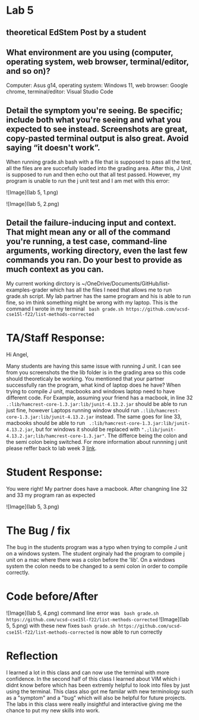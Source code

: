 # Lab 5
## theoretical EdStem Post by a student

## What environment are you using (computer, operating system, web browser, terminal/editor, and so on)?
Computer: Asus g14, operating system: Windows 11, web browser: Google chrome, terminal/editor: Visual Studio Code

## Detail the symptom you're seeing. Be specific; include both what you're seeing and what you expected to see instead. Screenshots are great, copy-pasted terminal output is also great. Avoid saying “it doesn't work”.
When running grade.sh bash with a file that is supposed to pass all the test, all the files are are succefully loaded into the grading area. After this, J Unit is supposed to run and then echo out that all test 
passed. However, my program is unable to run the j unit test and I am met with this error:

![Image](lab 5, 1.png)

![Image](lab 5, 2.png)

## Detail the failure-inducing input and context. That might mean any or all of the command you're running, a test case, command-line arguments, working directory, even the last few commands you ran. Do your best to provide as much context as you can.
My current working dirctory is ~/OneDrive/Documents/GitHub/list-examples-grader which has all the files I need that allows me to run grade.sh script. My lab partner has the same program and his is able to run fine, so im think something might be wrong with my laptop. This is the command I wrote in my terminal ``` bash grade.sh https://github.com/ucsd-cse15l-f22/list-methods-corrected``` 

# TA/Staff Response:
Hi Angel,

Many students are having this same issue with running J unit. I can see from you screenshots the the lib folder is in the grading area so this code should theoreticaly be working. You mentioned that your partner successfully ran the program, what kind of laptop does he have? When trying to compile J unit, macbooks and windows laptop need to have different code. For Example, assuming your friend has a macbook, in line 32 ``` .:lib/hamcrest-core-1.3.jar:lib/junit-4.13.2.jar ``` should be able to run just fine, however Laptops running window should run ```.:lib/hamcrest-core-1.3.jar:lib/junit-4.13.2.jar``` instead. The same goes for line 33, macbooks should be able to run ``` .:lib/hamcrest-core-1.3.jar:lib/junit-4.13.2.jar```, but for windows it should be replaced with ```".;lib/junit-4.13.2.jar;lib/hamcrest-core-1.3.jar"```. The differce being the colon and the semi colon being switched. For more information about runnning j unit please reffer back to lab week 3 [link]([http://a.com](https://ucsd-cse15l-s23.github.io/week/week3/#:~:text=you%20run%20them%3A-,MAC%20USERS,-%3A)). 

# Student Response:
You were right! My partner does have a macbook. After changning line 32 and 33 my program ran as expected

![Image](lab 5, 3.png)

# The Bug / fix
The bug in the students program was a typo when trying to compile J unit on a windows system. The student orginaly had the program to compile j unit on a mac where there was a colon before the 'lib'. On a windows system the colon needs to be changed to a semi colon in order to compile correctly.

# Code before/After
![Image](lab 5, 4.png)
command line error was ``` bash grade.sh https://github.com/ucsd-cse15l-f22/list-methods-corrected```
![Image](lab 5, 5.png)
with these new fixes ``` bash grade.sh https://github.com/ucsd-cse15l-f22/list-methods-corrected ``` is now able to run correctly

# Reflection 
I learned a lot in this class and can now use the terminal with more confidence. In the second half of this class I learned about VIM which i didnt know before which has been extremly helpful to look into files by just using the terminal. This class also got me familar with new terminology such as a "symptom" and a "bug" which will also be helpful for future projects. The labs in this class were really insightful and interactive giving me the chance to put my new skills into work.  

